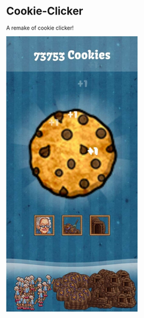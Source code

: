 # Cookie-Clicker
A remake of cookie clicker!
<p align="left">
  <img src="s1.jpg" width="350" title="Cookie Clicker">
</p>
